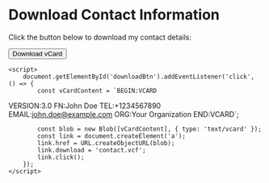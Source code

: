 <!DOCTYPE html>
<html lang="en">
<head>
    <meta charset="UTF-8">
    <meta name="viewport" content="width=device-width, initial-scale=1.0">
    <title>Contact Information</title>
</head>
<body>
    <h1>Download Contact Information</h1>
    <p>Click the button below to download my contact details:</p>
    <button id="downloadBtn">Download vCard</button>

    <script>
        document.getElementById('downloadBtn').addEventListener('click', () => {
            const vCardContent = `BEGIN:VCARD
VERSION:3.0
FN:John Doe
TEL:+1234567890
EMAIL:john.doe@example.com
ORG:Your Organization
END:VCARD`;

            const blob = new Blob([vCardContent], { type: 'text/vcard' });
            const link = document.createElement('a');
            link.href = URL.createObjectURL(blob);
            link.download = 'contact.vcf';
            link.click();
        });
    </script>
</body>
</html>
